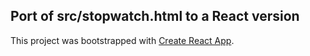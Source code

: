 
## Port of src/stopwatch.html to a React version


This project was bootstrapped with [Create React App](https://github.com/facebook/create-react-app).
